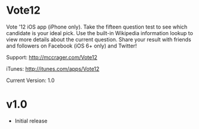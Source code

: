 Vote12
======
Vote '12 iOS app (iPhone only).
Take the fifteen question test to see which candidate is your ideal pick. Use the built-in Wikipedia information lookup to view more details about the current question.
Share your result with friends and followers on Facebook (iOS 6+ only) and Twitter!

Support:
http://mccrager.com/Vote12

iTunes:
http://itunes.com/apps/Vote12

Current Version: 1.0

v1.0
====
- Initial release
